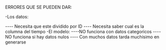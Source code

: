 ERRORES QUE SE PUEDEN DAR:


-Los datos:

---- Necesita que este dividido por ID
---- Necesita saber cual es la columna del tiempo
-El modelo: 
----NO funciona con datos categoricos
---- NO funciona si hay datos nulos
---- Con muchos datos tarda muchisimo en generarse